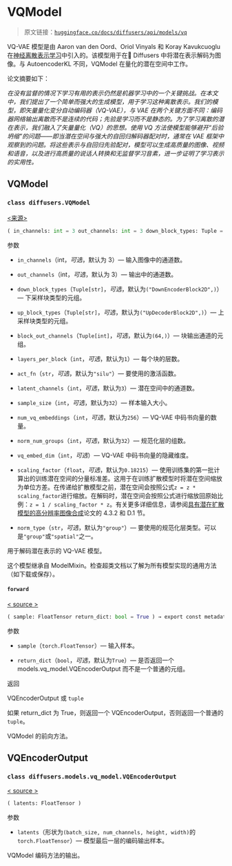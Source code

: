 # VQModel

> 原文链接：[`huggingface.co/docs/diffusers/api/models/vq`](https://huggingface.co/docs/diffusers/api/models/vq)

VQ-VAE 模型是由 Aaron van den Oord、Oriol Vinyals 和 Koray Kavukcuoglu 在[神经离散表示学习](https://huggingface.co/papers/1711.00937)中引入的。该模型用于在🤗 Diffusers 中将潜在表示解码为图像。与 AutoencoderKL 不同，VQModel 在量化的潜在空间中工作。

论文摘要如下：

*在没有监督的情况下学习有用的表示仍然是机器学习中的一个关键挑战。在本文中，我们提出了一个简单而强大的生成模型，用于学习这种离散表示。我们的模型，即矢量量化变分自动编码器（VQ-VAE），与 VAE 在两个关键方面不同：编码器网络输出离散而不是连续的代码；先验是学习而不是静态的。为了学习离散的潜在表示，我们融入了矢量量化（VQ）的思想。使用 VQ 方法使模型能够避开“后验坍缩”的问题——即当潜在空间与强大的自回归解码器配对时，通常在 VAE 框架中观察到的问题。将这些表示与自回归先验配对，模型可以生成高质量的图像、视频和语音，以及进行高质量的说话人转换和无监督学习音素，进一步证明了学习表示的实用性。*

## VQModel

### `class diffusers.VQModel`

[<来源>](https://github.com/huggingface/diffusers/blob/v0.26.3/src/diffusers/models/vq_model.py#L40)

```py
( in_channels: int = 3 out_channels: int = 3 down_block_types: Tuple = ('DownEncoderBlock2D',) up_block_types: Tuple = ('UpDecoderBlock2D',) block_out_channels: Tuple = (64,) layers_per_block: int = 1 act_fn: str = 'silu' latent_channels: int = 3 sample_size: int = 32 num_vq_embeddings: int = 256 norm_num_groups: int = 32 vq_embed_dim: Optional = None scaling_factor: float = 0.18215 norm_type: str = 'group' mid_block_add_attention = True lookup_from_codebook = False force_upcast = False )
```

参数

+   `in_channels`（int，*可选*，默认为 3）— 输入图像中的通道数。

+   `out_channels`（int，*可选*，默认为 3）— 输出中的通道数。

+   `down_block_types`（`Tuple[str]`，*可选*，默认为`("DownEncoderBlock2D",)`）— 下采样块类型的元组。

+   `up_block_types`（`Tuple[str]`，*可选*，默认为`("UpDecoderBlock2D",)`）— 上采样块类型的元组。

+   `block_out_channels`（`Tuple[int]`，*可选*，默认为`(64,)`）— 块输出通道的元组。

+   `layers_per_block`（`int`，*可选*，默认为`1`）— 每个块的层数。

+   `act_fn`（`str`，*可选*，默认为`"silu"`）— 要使用的激活函数。

+   `latent_channels`（`int`，*可选*，默认为`3`）— 潜在空间中的通道数。

+   `sample_size`（`int`，*可选*，默认为`32`）— 样本输入大小。

+   `num_vq_embeddings`（`int`，*可选*，默认为`256`）— VQ-VAE 中码书向量的数量。

+   `norm_num_groups`（`int`，*可选*，默认为`32`）— 规范化层的组数。

+   `vq_embed_dim`（`int`，*可选*）— VQ-VAE 中码书向量的隐藏维度。

+   `scaling_factor`（`float`，*可选*，默认为`0.18215`）— 使用训练集的第一批计算出的训练潜在空间的分量标准差。这用于在训练扩散模型时将潜在空间缩放为单位方差。在传递给扩散模型之前，潜在空间会按照公式`z = z * scaling_factor`进行缩放。在解码时，潜在空间会按照公式进行缩放回原始比例：`z = 1 / scaling_factor * z`。有关更多详细信息，请参阅[具有潜在扩散模型的高分辨率图像合成](https://arxiv.org/abs/2112.10752)论文的 4.3.2 和 D.1 节。

+   `norm_type`（`str`，*可选*，默认为`"group"`）— 要使用的规范化层类型。可以是`"group"`或`"spatial"`之一。

用于解码潜在表示的 VQ-VAE 模型。

这个模型继承自 ModelMixin。检查超类文档以了解为所有模型实现的通用方法（如下载或保存）。

#### `forward`

[< source >](https://github.com/huggingface/diffusers/blob/v0.26.3/src/diffusers/models/vq_model.py#L158)

```py
( sample: FloatTensor return_dict: bool = True ) → export const metadata = 'undefined';VQEncoderOutput or tuple
```

参数

+   `sample`（`torch.FloatTensor`）— 输入样本。

+   `return_dict`（`bool`，*可选*，默认为`True`）— 是否返回一个 models.vq_model.VQEncoderOutput 而不是一个普通的元组。

返回

VQEncoderOutput 或 `tuple`

如果 return_dict 为 True，则返回一个 VQEncoderOutput，否则返回一个普通的`tuple`。

VQModel 的前向方法。

## VQEncoderOutput

### `class diffusers.models.vq_model.VQEncoderOutput`

[< source >](https://github.com/huggingface/diffusers/blob/v0.26.3/src/diffusers/models/vq_model.py#L27)

```py
( latents: FloatTensor )
```

参数

+   `latents`（形状为`(batch_size, num_channels, height, width)`的`torch.FloatTensor`）— 模型最后一层的编码输出样本。

VQModel 编码方法的输出。
